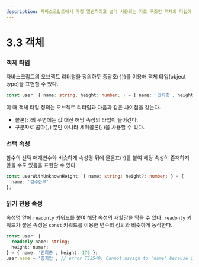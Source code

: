 ```yaml
---
description: 자바스크립트에서 가장 일반적이고 널리 사용되는 자료 구조인 객체의 타입에 대해 다룬다.
---
```


# 3.3 객체

### **객체 타입**

자바스크립트의 오브젝트 리터럴을 정의하듯 중괄호\(`{}`\)를 이용해 객체 타입\(object type\)을 표현할 수 있다. 

```typescript
const user: { name: string; height: number; } = { name: '안희종', height: 176 };
```

이 때 객체 타입 정의는 오브젝트 리터럴과 다음과 같은 차이점을 갖는다.

* 콜론\(`:`\)의 우변에는 값 대신 해당 속성의 타입이 들어간다.
* 구분자로 콤마\(`,`\) 뿐만 아니라 세미콜론\(`;`\)을 사용할 수 있다.

### **선택 속성**

함수의 선택 매개변수와 비슷하게 속성명 뒤에 물음표\(`?`\)를 붙여 해당 속성이 존재하지 않을 수도 있음을 표현할 수 있다.

```typescript
const userWithUnknownHeight: { name: string; height?: number; } = { 
  name: '김수한무' 
};
```

### **읽기 전용 속성**

속성명 앞에 `readonly` 키워드를 붙여 해당 속성의 재할당을 막을 수 있다. `readonly` 키워드가 붙은 속성은 `const` 키워드를 이용한 변수의 정의와 비슷하게 동작한다.

```typescript
const user: { 
  readonly name: string; 
  height: numer; 
} = { name: '안희종', height: 176 };
user.name = '종희안'; // error TS2540: Cannot assign to 'name' because it is a constant or a read-only property.
```

